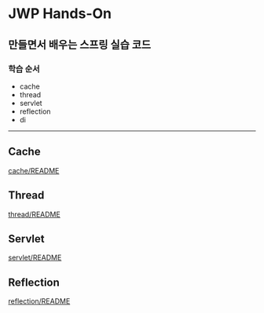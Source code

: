 # JWP Hands-On

## 만들면서 배우는 스프링 실습 코드

### 학습 순서
- cache
- thread
- servlet
- reflection
- di

---

## Cache

[cache/README](./cache/README.md)

## Thread

[thread/README](./thread/README.md)

## Servlet

[servlet/README](./servlet/README.md)

## Reflection

[reflection/README](./reflection/README.md)
